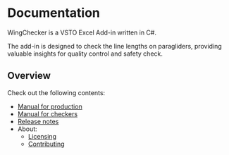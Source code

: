 # Documentation

WingChecker is a VSTO Excel Add-in written in C#.

The add-in is designed to check the line lengths on paragliders, providing valuable insights for quality control and safety check.

## Overview

Check out the following contents:

- [Manual for production](manual/manual_production.md)
- [Manual for checkers](manual/manual.md)
- [Release notes](about/release_notes.md)
- About:
    - [Licensing](about/license.md)
    - [Contributing](about/contributing.md)